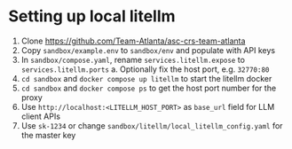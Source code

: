# Setting up local litellm

1. Clone https://github.com/Team-Atlanta/asc-crs-team-atlanta
2. Copy `sandbox/example.env` to `sandbox/env` and populate with API keys
3. In `sandbox/compose.yaml`, rename `services.litellm.expose` to `services.litellm.ports`
    a. Optionally fix the host port, e.g. `32770:80`
4. `cd sandbox` and `docker compose up litellm` to start the litellm docker
5. `cd sandbox` and `docker compose ps` to get the host port number for the proxy
6. Use `http://localhost:<LITELLM_HOST_PORT>` as `base_url` field for LLM client APIs
7. Use `sk-1234` or change `sandbox/litellm/local_litellm_config.yaml` for the master key
